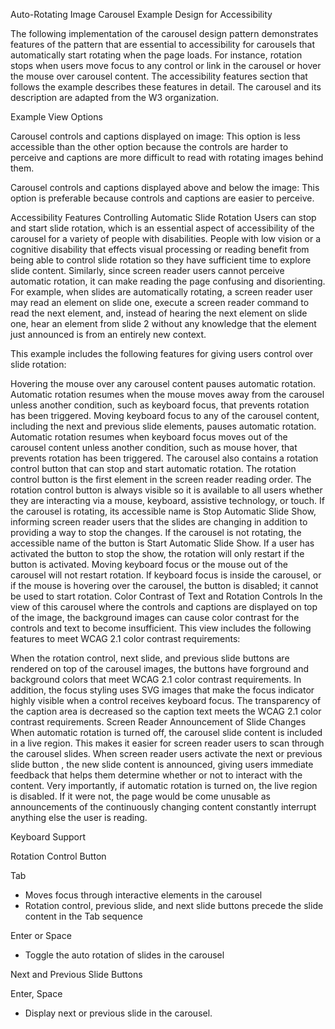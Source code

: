 Auto-Rotating Image Carousel Example Design for Accessibility 

The following implementation of the carousel design pattern demonstrates features of the pattern that are essential to accessibility for carousels that automatically start rotating when the page loads. For instance, rotation stops when users move focus to any control or link in the carousel or hover the mouse over carousel content. The accessibility features section that follows the example describes these features in detail. The carousel and its description are adapted from the W3 organization.

Example View Options

Carousel controls and captions displayed on image: This option is less accessible than the other option because the controls are harder to perceive and captions are more difficult to read with rotating images behind them.

Carousel controls and captions displayed above and below the image: This option is preferable because controls and captions are easier to perceive.

Accessibility Features
Controlling Automatic Slide Rotation
Users can stop and start slide rotation, which is an essential aspect of accessibility of the carousel for a variety of people with disabilities. People with low vision or a cognitive disability that effects visual processing or reading benefit from being able to control slide rotation so they have sufficient time to explore slide content. Similarly, since screen reader users cannot perceive automatic rotation, it can make reading the page confusing and disorienting. For example, when slides are automatically rotating, a screen reader user may read an element on slide one, execute a screen reader command to read the next element, and, instead of hearing the next element on slide one, hear an element from slide 2 without any knowledge that the element just announced is from an entirely new context.

This example includes the following features for giving users control over slide rotation:

Hovering the mouse over any carousel content pauses automatic rotation. Automatic rotation resumes when the mouse moves away from the carousel unless another condition, such as keyboard focus, that prevents rotation has been triggered.
Moving keyboard focus to any of the carousel content, including the next and previous slide elements, pauses automatic rotation. Automatic rotation resumes when keyboard focus moves out of the carousel content unless another condition, such as mouse hover, that prevents rotation has been triggered.
The carousel also contains a rotation control button that can stop and start automatic rotation.
The rotation control button is the first element in the screen reader reading order.
The rotation control button is always visible so it is available to all users whether they are interacting via a mouse, keyboard, assistive technology, or touch.
If the carousel is rotating, its accessible name is Stop Automatic Slide Show, informing screen reader users that the slides are changing in addition to providing a way to stop the changes.
If the carousel is not rotating, the accessible name of the button is Start Automatic Slide Show.
If a user has activated the button to stop the show, the rotation will only restart if the button is activated. Moving keyboard focus or the mouse out of the carousel will not restart rotation.
If keyboard focus is inside the carousel, or if the mouse is hovering over the carousel, the button is disabled; it cannot be used to start rotation.
Color Contrast of Text and Rotation Controls
In the view of this carousel where the controls and captions are displayed on top of the image, the background images can cause color contrast for the controls and text to become insufficient. This view includes the following features to meet WCAG 2.1 color contrast requirements:

When the rotation control, next slide, and previous slide buttons are rendered on top of the carousel images, the buttons have forground and background colors that meet WCAG 2.1 color contrast requirements. In addition, the focus styling uses SVG images that make the focus indicator highly visible when a control receives keyboard focus.
The transparency of the caption area is decreased so the caption text meets the WCAG 2.1 color contrast requirements.
Screen Reader Announcement of Slide Changes
When automatic rotation is turned off, the carousel slide content is included in a live region. This makes it easier for screen reader users to scan through the carousel slides. When screen reader users activate the next or previous slide button , the new slide content is announced, giving users immediate feedback that helps them determine whether or not to interact with the content. Very importantly, if automatic rotation is turned on, the live region is disabled. If it were not, the page would be come unusable as announcements of the continuously changing content constantly interrupt anything else the user is reading.

Keyboard Support

Rotation Control Button

Tab
- Moves focus through interactive elements in the carousel
- Rotation control, previous slide, and next slide buttons precede the slide content in the Tab sequence

Enter or Space	
- Toggle the auto rotation of slides in the carousel

Next and Previous Slide Buttons

Enter, Space	
- Display next or previous slide in the carousel.